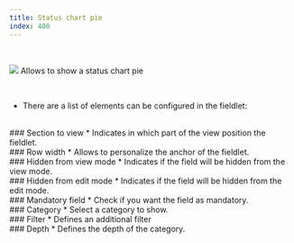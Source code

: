 ```yaml
---
title: Status chart pie
index: 400
---
```


    
<br />

<img src="/static/images/icons/chart_pie.png" /> Allows to show a status chart pie

<br />

* There are a list of elements can be configured in the fieldlet:

<br />
### Section to view
* Indicates in which part of the view position the fieldlet.

<br />
### Row width
* Allows to personalize the anchor of the fieldlet.

<br />
### Hidden from view mode
* Indicates if the field will be hidden from the view mode.

<br />
### Hidden from edit mode
* Indicates if the field will be hidden from the edit mode.

<br />
### Mandatory field
* Check if you want the field as mandatory.

<br />
### Category
* Select a category to show.

<br />
### Filter
* Defines an additional filter 

<br />
### Depth
* Defines the depth of the category.